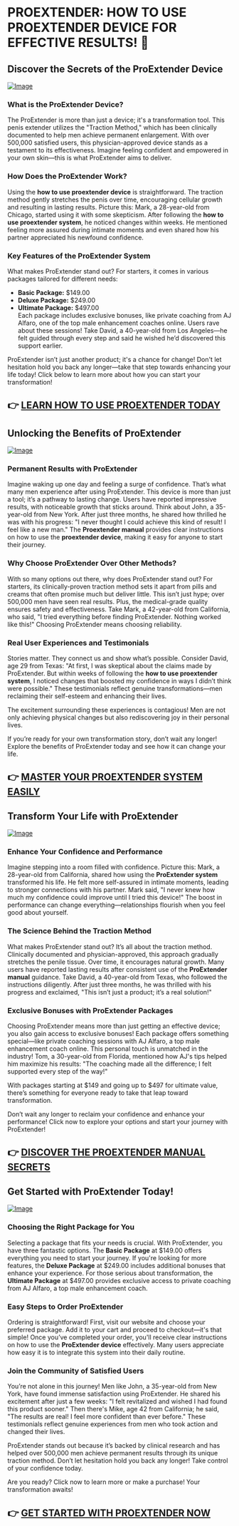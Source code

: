 # PROEXTENDER: HOW TO USE PROEXTENDER DEVICE FOR EFFECTIVE RESULTS! 🚀

## Discover the Secrets of the ProExtender Device

[![Image](https://www2.sellhealth.com/26/proextender_4_2.jpg)](https://gchaffi.com/IvIF1zsN)

### What is the ProExtender Device?
The ProExtender is more than just a device; it's a transformation tool. This penis extender utilizes the "Traction Method," which has been clinically documented to help men achieve permanent enlargement. With over 500,000 satisfied users, this physician-approved device stands as a testament to its effectiveness. Imagine feeling confident and empowered in your own skin—this is what ProExtender aims to deliver.

### How Does the ProExtender Work?
Using the **how to use proextender device** is straightforward. The traction method gently stretches the penis over time, encouraging cellular growth and resulting in lasting results. Picture this: Mark, a 28-year-old from Chicago, started using it with some skepticism. After following the **how to use proextender system**, he noticed changes within weeks. He mentioned feeling more assured during intimate moments and even shared how his partner appreciated his newfound confidence.

### Key Features of the ProExtender System
What makes ProExtender stand out? For starters, it comes in various packages tailored for different needs:
- **Basic Package:** $149.00  
- **Deluxe Package:** $249.00  
- **Ultimate Package:** $497.00  
Each package includes exclusive bonuses, like private coaching from AJ Alfaro, one of the top male enhancement coaches online. Users rave about these sessions! Take David, a 40-year-old from Los Angeles—he felt guided through every step and said he wished he’d discovered this support earlier.

ProExtender isn’t just another product; it's a chance for change! Don't let hesitation hold you back any longer—take that step towards enhancing your life today! Click below to learn more about how you can start your transformation!



## 👉 [LEARN HOW TO USE PROEXTENDER TODAY](https://gchaffi.com/IvIF1zsN)

## Unlocking the Benefits of ProExtender
[![Image](https://www2.sellhealth.com/26/proextender_3_1.jpg)](https://gchaffi.com/IvIF1zsN)

### Permanent Results with ProExtender  
Imagine waking up one day and feeling a surge of confidence. That’s what many men experience after using ProExtender. This device is more than just a tool; it’s a pathway to lasting change. Users have reported impressive results, with noticeable growth that sticks around. Think about John, a 35-year-old from New York. After just three months, he shared how thrilled he was with his progress: "I never thought I could achieve this kind of result! I feel like a new man." The **Proextender manual** provides clear instructions on how to use the **proextender device**, making it easy for anyone to start their journey.

### Why Choose ProExtender Over Other Methods?  
With so many options out there, why does ProExtender stand out? For starters, its clinically-proven traction method sets it apart from pills and creams that often promise much but deliver little. This isn’t just hype; over 500,000 men have seen real results. Plus, the medical-grade quality ensures safety and effectiveness. Take Mark, a 42-year-old from California, who said, "I tried everything before finding ProExtender. Nothing worked like this!" Choosing ProExtender means choosing reliability.

### Real User Experiences and Testimonials  
Stories matter. They connect us and show what’s possible. Consider David, age 29 from Texas: "At first, I was skeptical about the claims made by ProExtender. But within weeks of following the **how to use proextender system**, I noticed changes that boosted my confidence in ways I didn’t think were possible." These testimonials reflect genuine transformations—men reclaiming their self-esteem and enhancing their lives.

The excitement surrounding these experiences is contagious! Men are not only achieving physical changes but also rediscovering joy in their personal lives.

If you’re ready for your own transformation story, don’t wait any longer! Explore the benefits of ProExtender today and see how it can change your life.



## 👉 [MASTER YOUR PROEXTENDER SYSTEM EASILY](https://gchaffi.com/IvIF1zsN)

## Transform Your Life with ProExtender

[![Image](https://www2.sellhealth.com/26/proextender_2_2.jpg)](https://gchaffi.com/IvIF1zsN)

### Enhance Your Confidence and Performance  
Imagine stepping into a room filled with confidence. Picture this: Mark, a 28-year-old from California, shared how using the **ProExtender system** transformed his life. He felt more self-assured in intimate moments, leading to stronger connections with his partner. Mark said, "I never knew how much my confidence could improve until I tried this device!" The boost in performance can change everything—relationships flourish when you feel good about yourself.

### The Science Behind the Traction Method  
What makes ProExtender stand out? It’s all about the traction method. Clinically documented and physician-approved, this approach gradually stretches the penile tissue. Over time, it encourages natural growth. Many users have reported lasting results after consistent use of the **ProExtender manual** guidance. Take David, a 40-year-old from Texas, who followed the instructions diligently. After just three months, he was thrilled with his progress and exclaimed, "This isn’t just a product; it’s a real solution!"

### Exclusive Bonuses with ProExtender Packages  
Choosing ProExtender means more than just getting an effective device; you also gain access to exclusive bonuses! Each package offers something special—like private coaching sessions with AJ Alfaro, a top male enhancement coach online. This personal touch is unmatched in the industry! Tom, a 30-year-old from Florida, mentioned how AJ's tips helped him maximize his results: "The coaching made all the difference; I felt supported every step of the way!"

With packages starting at $149 and going up to $497 for ultimate value, there’s something for everyone ready to take that leap toward transformation.

Don’t wait any longer to reclaim your confidence and enhance your performance! Click now to explore your options and start your journey with ProExtender!



## 👉 [DISCOVER THE PROEXTENDER MANUAL SECRETS](https://gchaffi.com/IvIF1zsN)

## Get Started with ProExtender Today!

[![Image](https://www2.sellhealth.com/26/proextender_2_1.jpg)](https://gchaffi.com/IvIF1zsN)

### Choosing the Right Package for You

Selecting a package that fits your needs is crucial. With ProExtender, you have three fantastic options. The **Basic Package** at $149.00 offers everything you need to start your journey. If you're looking for more features, the **Deluxe Package** at $249.00 includes additional bonuses that enhance your experience. For those serious about transformation, the **Ultimate Package** at $497.00 provides exclusive access to private coaching from AJ Alfaro, a top male enhancement coach.

### Easy Steps to Order ProExtender  
Ordering is straightforward! First, visit our website and choose your preferred package. Add it to your cart and proceed to checkout—it's that simple! Once you’ve completed your order, you'll receive clear instructions on how to use the **ProExtender device** effectively. Many users appreciate how easy it is to integrate this system into their daily routine.

### Join the Community of Satisfied Users  
You’re not alone in this journey! Men like John, a 35-year-old from New York, have found immense satisfaction using ProExtender. He shared his excitement after just a few weeks: "I felt revitalized and wished I had found this product sooner." Then there's Mike, age 42 from California; he said, "The results are real! I feel more confident than ever before." These testimonials reflect genuine experiences from men who took action and changed their lives.

ProExtender stands out because it’s backed by clinical research and has helped over 500,000 men achieve permanent results through its unique traction method. Don’t let hesitation hold you back any longer! Take control of your confidence today.

Are you ready? Click now to learn more or make a purchase! Your transformation awaits!



## 👉 [GET STARTED WITH PROEXTENDER NOW](https://gchaffi.com/IvIF1zsN)